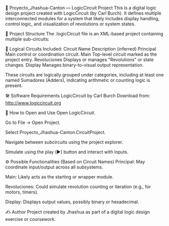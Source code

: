 🧩 Proyecto_Jhashua-Canton — LogicCircuit Project
This is a digital logic design project created with LogicCircuit (by Carl Burch). It defines multiple interconnected modules for a system that likely includes display handling, control logic, and visualization of revolutions or system states.

📁 Project Structure
The .logicCircuit file is an XML-based project containing multiple sub-circuits:

🔷 Logical Circuits Included:
Circuit Name	Description (inferred)
Principal	Main control or coordination circuit.
Main	Top-level circuit marked as the project entry.
Revoluciones	Displays or manages "Revolutions" or state changes.
Display	Manages binary-to-visual output representation.

These circuits are logically grouped under categories, including at least one named Sumadores (Adders), indicating arithmetic or counting logic is present.

🛠️ Software Requirements
LogicCircuit by Carl Burch
Download from: http://www.logiccircuit.org

🚀 How to Open and Use
Open LogicCircuit.

Go to File → Open Project.

Select Proyecto_Jhashua-Canton.CircuitProject.

Navigate between subcircuits using the project explorer.

Simulate using the play (▶️) button and interact with inputs.

⚙️ Possible Functionalities (Based on Circuit Names)
Principal: May coordinate input/output across all subsystems.

Main: Likely acts as the starting or wrapper module.

Revoluciones: Could simulate revolution counting or iteration (e.g., for motors, timers).

Display: Displays output values, possibly binary or hexadecimal.

✍️ Author
Project created by Jhashua as part of a digital logic design exercise or coursework.

